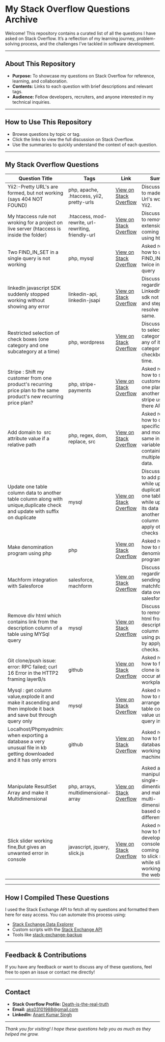 # My Stack Overflow Questions Archive

Welcome! This repository contains a curated list of all the questions I have asked on Stack Overflow. It’s a reflection of my learning journey, problem-solving process, and the challenges I’ve tackled in software development.

---

## About This Repository

- **Purpose:** To showcase my questions on Stack Overflow for reference, learning, and collaboration.
- **Contents:** Links to each question with brief descriptions and relevant tags.
- **Audience:** Fellow developers, recruiters, and anyone interested in my technical inquiries.

---

## How to Use This Repository

- Browse questions by topic or tag.
- Click the links to view the full discussion on Stack Overflow.
- Use the summaries to quickly understand the context of each question.

---

## My Stack Overflow Questions

| Question Title                                      | Tags                       | Link                                                                 | Summary                                                            |
|----------------------------------------------------|----------------------------|----------------------------------------------------------------------|--------------------------------------------------------------------|
| Yii2:-Pretty URL's are formed, but not working (says 404 NOT FOUND)    | php, apache, .htaccess, yii2, pretty-urls            | [View on Stack Overflow](https://stackoverflow.com/questions/41239858/yii2-pretty-urls-are-formed-but-not-working-says-404-not-found) | Discussed how to made Pretty Url's working in Yii2.   |
| My htaccess rule not wroking for a project on live server (htaccess is inside the folder)                   | .htaccess, mod-rewrite, url-rewriting, friendly-url        | [View on Stack Overflow](https://stackoverflow.com/questions/39630266/my-htaccess-rule-not-wroking-for-a-project-on-live-server-htaccess-is-inside-th) | Discussed how to remove file extension coming in URL using htaccess.             |
| Two FIND_IN_SET in a single query is not working                     | php, mysql     | [View on Stack Overflow](https://stackoverflow.com/questions/38237877/two-find-in-set-in-a-single-query-is-not-working) | Asked regarding how to use FIND_IN_SET twice in a single query   |
| linkedIn javascript SDK suddenly stopped working without showing any error    | linkedin-api, linkedin-jsapi            | [View on Stack Overflow](https://stackoverflow.com/questions/54472894/linkedin-javascript-sdk-suddenly-stopped-working-without-showing-any-error) | Discussed regarding LinkedIn login sdk not working and steps to resolve the same.   |
| Restricted selection of check boxes (one category and one subcategory at a time)                   | php, wordpress        | [View on Stack Overflow](https://stackoverflow.com/questions/30415118/restricted-selection-of-check-boxes-one-category-and-one-subcategory-at-a-time) | Discussed how to select a main category and any of it's sub-category all checkbox at a time.             |
| Stripe : Shift my customer from one product's recurring price plan to the same product's new recurring price plan?                     | php, stripe-payments     | [View on Stack Overflow](https://stackoverflow.com/questions/76703408/stripe-shift-my-customer-from-one-products-recurring-price-plan-to-the-same-p) | Asked regarding how to shift customer from one plan to another plan in stripe using there APIs   | 
| Add domain to <img> src attribute value if a relative path    | php, regex, dom, replace, src            | [View on Stack Overflow](https://stackoverflow.com/questions/70503165/add-domain-to-img-src-attribute-value-if-a-relative-path) | Asked regarding how to check specific pathas and modify the same in a text variable containing multiple images data.   |
| Update one table column data to another table column along with unique,duplicate check and update with suffix on duplicate                   | mysql        | [View on Stack Overflow](https://stackoverflow.com/questions/69793098/update-one-table-column-data-to-another-table-column-along-with-unique-duplicate) | Discussed how to add prefix while updating duplicates from one table column while updating its data from another table column and apply other checks as well.             |
| Make denomination program using php                     | php     | [View on Stack Overflow](https://stackoverflow.com/questions/68015625/make-denomination-program-using-php) | Asked regarding how to make denomination programmatically    |
| Machform integration with Salesforce    | salesforce, machform            | [View on Stack Overflow](https://stackoverflow.com/questions/46598707/machform-integration-with-salesforce) | Discussed regarding sending matchform user data over salesforce.   |
| Remove div html which contains link from the description column of a table using MYSql query                   | mysql        | [View on Stack Overflow](https://stackoverflow.com/questions/79345337/remove-div-html-which-contains-link-from-the-description-column-of-a-table-using) | Discussed how to remove div html from a description column in MySql using pure query by apply link checks.             |
| Git clone/push issue: error: RPC failed; curl 16 Error in the HTTP2 framing layerB/s                     | github     | [View on Stack Overflow](https://stackoverflow.com/questions/78267333/git-clone-push-issue-error-rpc-failed-curl-16-error-in-the-http2-framing-laye) | Asked regarding how to fix git clone issue occur at my workplace   |
| Mysql : get column value,explode it and make it ascending and then implode it back and save but through query only                     | mysql     | [View on Stack Overflow](https://stackoverflow.com/questions/76975458/mysql-get-column-value-explode-it-and-make-it-ascending-and-then-implode-it-ba) | Asked regarding how to re-arrange a mysql table column value using query in one go   |
| Localhost/Phpmyadmin: when exporting a database a very unusual file in kb getting downloaded and it has only errors                     | github     | [View on Stack Overflow](https://stackoverflow.com/questions/76233404/localhost-phpmyadmin-when-exporting-a-database-a-very-unusual-file-in-kb-gettin) | Asked regarding how to fix export database not working on local machine   |
| Manipulate ResultSet Array and make it Multidimensional                     | php, arrays, multidimensional-array     | [View on Stack Overflow](https://stackoverflow.com/questions/30798614/manipulate-resultset-array-and-make-it-multidimensional) | Asked about manipulating single-dimentional array and making it multi-dimensional based of different checks   |
| Slick slider working fine,But gives an unwanted error in console                     | javascript, jquery, slick.js     | [View on Stack Overflow](https://stackoverflow.com/questions/54627438/slick-slider-working-fine-but-gives-an-unwanted-error-in-console) | Asked regarding how to fix developer console issue coming related to slick slider while slider is working fine on the web/mobile   |


---

## How I Compiled These Questions

I used the Stack Exchange API to fetch all my questions and formatted them here for easy access. You can automate this process using:

- [Stack Exchange Data Explorer](https://data.stackexchange.com/)
- Custom scripts with the [Stack Exchange API](https://api.stackexchange.com/)
- Tools like [stack-exchange-backup](https://github.com/mhdadk/stack-exchange-backup)

---

## Feedback & Contributions

If you have any feedback or want to discuss any of these questions, feel free to open an issue or contact me directly!

---

## Contact

- **Stack Overflow Profile:** [Death-is-the-real-truth](https://stackoverflow.com/users/4248328/death-is-the-real-truth)
- **Email:** aks03101988@gmail.com
- **LinkedIn:** [Anant Kumar Singh](https://www.linkedin.com/in/anant-singh-a31199348/)

---

*Thank you for visiting! I hope these questions help you as much as they helped me grow.*
